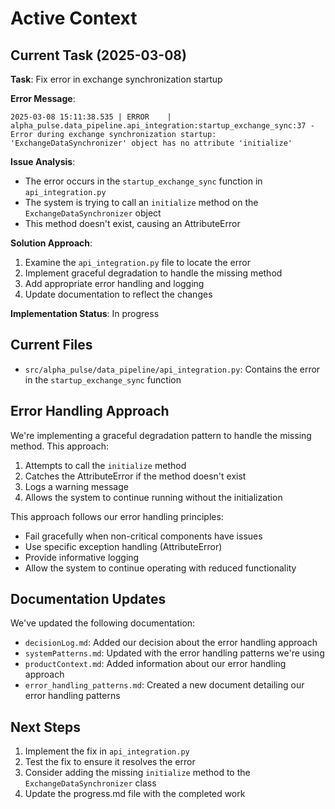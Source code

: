 # Active Context

## Current Task (2025-03-08)

**Task**: Fix error in exchange synchronization startup

**Error Message**:
```
2025-03-08 15:11:38.535 | ERROR    | alpha_pulse.data_pipeline.api_integration:startup_exchange_sync:37 - Error during exchange synchronization startup: 'ExchangeDataSynchronizer' object has no attribute 'initialize'
```

**Issue Analysis**:
- The error occurs in the `startup_exchange_sync` function in `api_integration.py`
- The system is trying to call an `initialize` method on the `ExchangeDataSynchronizer` object
- This method doesn't exist, causing an AttributeError

**Solution Approach**:
1. Examine the `api_integration.py` file to locate the error
2. Implement graceful degradation to handle the missing method
3. Add appropriate error handling and logging
4. Update documentation to reflect the changes

**Implementation Status**: In progress

## Current Files

- `src/alpha_pulse/data_pipeline/api_integration.py`: Contains the error in the `startup_exchange_sync` function

## Error Handling Approach

We're implementing a graceful degradation pattern to handle the missing method. This approach:

1. Attempts to call the `initialize` method
2. Catches the AttributeError if the method doesn't exist
3. Logs a warning message
4. Allows the system to continue running without the initialization

This approach follows our error handling principles:
- Fail gracefully when non-critical components have issues
- Use specific exception handling (AttributeError)
- Provide informative logging
- Allow the system to continue operating with reduced functionality

## Documentation Updates

We've updated the following documentation:
- `decisionLog.md`: Added our decision about the error handling approach
- `systemPatterns.md`: Updated with the error handling patterns we're using
- `productContext.md`: Added information about our error handling approach
- `error_handling_patterns.md`: Created a new document detailing our error handling patterns

## Next Steps

1. Implement the fix in `api_integration.py`
2. Test the fix to ensure it resolves the error
3. Consider adding the missing `initialize` method to the `ExchangeDataSynchronizer` class
4. Update the progress.md file with the completed work